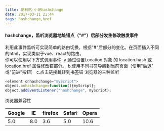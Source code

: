 ```yaml
---
title: 便利贴-小记hashchange
date: 2017-03-11 21:44
tags: hashchange,href
---
```



####  hashchange，监听浏览器地址锚点（"#"）后部分发生修改触发事件
利用此事件监听可实现简单的路由切换，根据"#"后部分的变化。在页面插入不同的html，实现类似于vue、react的路由。
<br>
你可以使用以下方式调用事件:
 a.通过设置Location 对象 的 location.hash 或 location.href 属性修改锚部分。
 b.使用不同书签导航到当前页面（使用"后退" 或"前进"按钮）
 c.点击链接跳转到书签锚
浏览器的三种监听
```javascript
<element onhashchange="myScript">
object.onhashchange=function(){myScript};
object.addEventListener("hashchange", myScript);
```

浏览器兼容性

Google |  IE  | firefox | Safari | Opera
-------|------|---------|--------|-------
  5.0  |  8.0 |    3.6  |   5.0  |  10.6